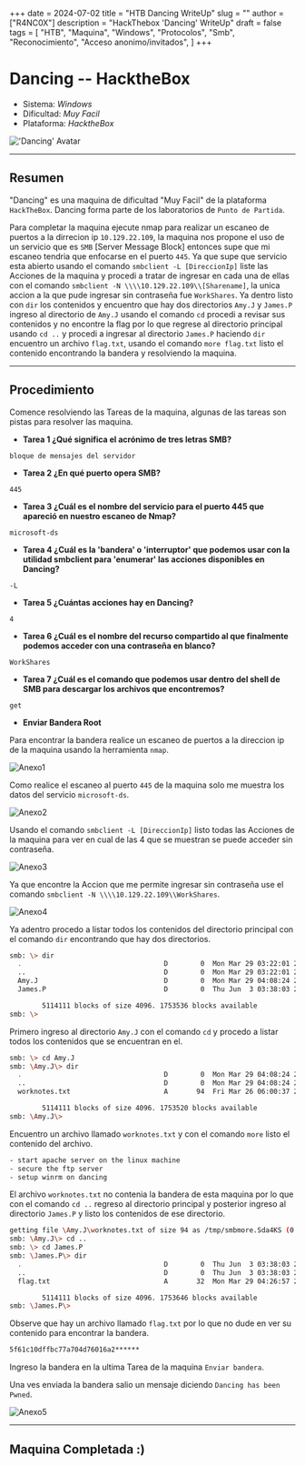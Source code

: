 +++
date = 2024-07-02
title = "HTB Dancing WriteUp"
slug = ""
author = ["R4NC0X"]
description = "HackThebox 'Dancing' WriteUp"
draft = false
tags = [
    "HTB",
    "Maquina",
    "Windows",
    "Protocolos",
    "Smb",
    "Reconocimiento",
    "Acceso anonimo/invitados",
]
+++

# Dancing -- HacktheBox

- Sistema: _Windows_
- Dificultad: _Muy Facil_
- Plataforma: _HacktheBox_

!['Dancing' Avatar](/images/Dancing/Dancing.png)

___

## Resumen 

"Dancing" es una maquina de dificultad "Muy Facil" de la plataforma `HackTheBox`. Dancing forma parte de los laboratorios de `Punto de Partida`.

Para completar la maquina ejecute nmap para realizar un escaneo de puertos a la dirrecion ip `10.129.22.109`, la maquina nos propone el uso de un servicio que es `SMB` [Server Message Block] entonces supe que mi escaneo tendria que enfocarse en el puerto `445`. Ya que supe que servicio esta abierto usando el comando `smbclient -L [DireccionIp]` liste las Acciones de la maquina y procedi a tratar de ingresar en cada una de ellas con el comando `smbclient -N \\\\10.129.22.109\\[Sharename]`, la unica accion a la que pude ingresar sin contraseña fue `WorkShares`. Ya dentro listo con `dir` los contenidos y encuentro que hay dos directorios `Amy.J` y `James.P` ingreso al directorio de `Amy.J` usando el comando `cd` procedi a revisar sus contenidos y no encontre la flag por lo que regrese al directorio principal usando `cd ..` y procedi a ingresar al directorio `James.P` haciendo `dir` encuentro un archivo `flag.txt`, usando el comando `more flag.txt` listo el contenido encontrando la bandera y resolviendo la maquina. 

___

## Procedimiento

Comence resolviendo las Tareas de la maquina, algunas de las tareas son pistas para resolver las maquina.

- **Tarea 1 ¿Qué significa el acrónimo de tres letras SMB?**

`bloque de mensajes del servidor`

- **Tarea 2 ¿En qué puerto opera SMB?**

`445`

- **Tarea 3 ¿Cuál es el nombre del servicio para el puerto 445 que apareció en nuestro escaneo de Nmap?**

`microsoft-ds`

- **Tarea 4 ¿Cuál es la 'bandera' o 'interruptor' que podemos usar con la utilidad smbclient para 'enumerar' las acciones disponibles en Dancing?**

`-L`

- **Tarea 5 ¿Cuántas acciones hay en Dancing?**

`4`

- **Tarea 6 ¿Cuál es el nombre del recurso compartido al que finalmente podemos acceder con una contraseña en blanco?**

`WorkShares`

- **Tarea 7 ¿Cuál es el comando que podemos usar dentro del shell de SMB para descargar los archivos que encontremos?**

`get`

- **Enviar Bandera Root**

Para encontrar la bandera realice un escaneo de puertos a la direccion ip de la maquina usando la herramienta `nmap`.

![Anexo1](/images/Dancing/Anexo1.png)

Como realice el escaneo al puerto `445` de la maquina solo me muestra los datos del servicio `microsoft-ds`. 

![Anexo2](/images/Dancing/Anexo2.png)

Usando el comando `smbclient -L [DireccionIp]` listo todas las Acciones de la maquina para ver en cual de las 4 que se muestran se puede acceder sin contraseña.

![Anexo3](/images/Dancing/Anexo3.png)

Ya que encontre la Accion que me permite ingresar sin contraseña use el comando `smbclient -N \\\\10.129.22.109\\WorkShares`.

![Anexo4](/images/Dancing/Anexo4.png)

Ya adentro procedo a listar todos los contenidos del directorio principal con el comando `dir` encontrando que hay dos directorios.

``` bash
smb: \> dir
  .                                   D        0  Mon Mar 29 03:22:01 2021
  ..                                  D        0  Mon Mar 29 03:22:01 2021
  Amy.J                               D        0  Mon Mar 29 04:08:24 2021
  James.P                             D        0  Thu Jun  3 03:38:03 2021

		5114111 blocks of size 4096. 1753536 blocks available
smb: \> 

```
Primero ingreso al directorio `Amy.J` con el comando `cd` y procedo a listar todos los contenidos que se encuentran en el.

``` bash
smb: \> cd Amy.J
smb: \Amy.J\> dir
  .                                   D        0  Mon Mar 29 04:08:24 2021
  ..                                  D        0  Mon Mar 29 04:08:24 2021
  worknotes.txt                       A       94  Fri Mar 26 06:00:37 2021

		5114111 blocks of size 4096. 1753520 blocks available
smb: \Amy.J\> 

```
Encuentro un archivo llamado `worknotes.txt` y con el comando `more` listo el contenido del archivo.

``` bash
- start apache server on the linux machine
- secure the ftp server
- setup winrm on dancing 

```
El archivo `worknotes.txt` no contenia la bandera de esta maquina por lo que con el comando `cd ..` regreso al directorio principal y posterior ingreso al directorio `James.P` y listo los contenidos de ese directorio.

``` bash
getting file \Amy.J\worknotes.txt of size 94 as /tmp/smbmore.Sda4KS (0.0 KiloBytes/sec) (average 0.0 KiloBytes/sec)
smb: \Amy.J\> cd ..
smb: \> cd James.P
smb: \James.P\> dir
  .                                   D        0  Thu Jun  3 03:38:03 2021
  ..                                  D        0  Thu Jun  3 03:38:03 2021
  flag.txt                            A       32  Mon Mar 29 04:26:57 2021

		5114111 blocks of size 4096. 1753646 blocks available
smb: \James.P\> 

```
Observe que hay un archivo llamado `flag.txt` por lo que no dude en ver su contenido para encontrar la bandera.

``` bash
5f61c10dffbc77a704d76016a2******

```
Ingreso la bandera en la ultima Tarea de la maquina `Enviar bandera`.

Una ves enviada la bandera salio un mensaje diciendo `Dancing has been Pwned`.

![Anexo5](/images/Dancing/Anexo5.png)
___

## Maquina Completada :)



